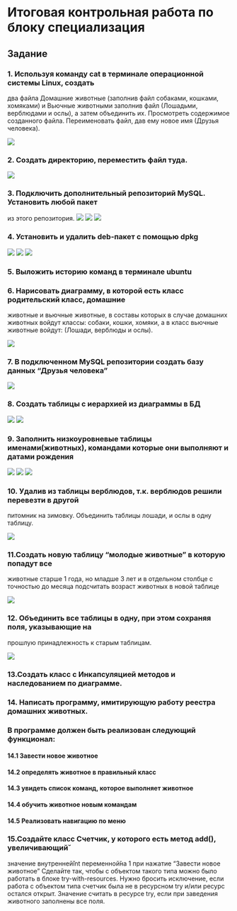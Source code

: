 # Итоговая контрольная работа по блоку специализация
## Задание
### 1. Используя команду cat в терминале операционной системы Linux, создать
два файла Домашние животные (заполнив файл собаками, кошками,
хомяками) и Вьючные животными заполнив файл (Лошадьми, верблюдами и
ослы), а затем объединить их. Просмотреть содержимое созданного файла.
Переименовать файл, дав ему новое имя (Друзья человека).

![](/image/Task1.png)

### 2. Создать директорию, переместить файл туда.

![](/image/Task2.png)

### 3. Подключить дополнительный репозиторий MySQL. Установить любой пакет
из этого репозитория.
![](/image/Task3_1.png)
![](/image/Task3_2.png)
![](/image/Task3_3.png)

### 4. Установить и удалить deb-пакет с помощью dpkg

![](/image/Task4_1.png)
![](/image/Task4_2.png)
![](/image/Task4_3.png)

### 5. Выложить историю команд в терминале ubuntu

### 6. Нарисовать диаграмму, в которой есть класс родительский класс, домашние
животные и вьючные животные, в составы которых в случае домашних
животных войдут классы: собаки, кошки, хомяки, а в класс вьючные животные
войдут: (Лошади, верблюды и ослы).

![](/image/Task6.png)

### 7. В подключенном MySQL репозитории создать базу данных “Друзья человека”

![](/image/Task7.png)

### 8. Создать таблицы с иерархией из диаграммы в БД

![](/image/Task8_1.png)
![](/image/Task8_2.png)

### 9. Заполнить низкоуровневые таблицы именами(животных), командами которые они выполняют и датами рождения

![](/image/Task9_1.png)
![](/image/Task9_2.png)
![](/image/Task9_3.png)

### 10. Удалив из таблицы верблюдов, т.к. верблюдов решили перевезти в другой
питомник на зимовку. Объединить таблицы лошади, и ослы в одну таблицу.

![](/image/Task10.png)

### 11.Создать новую таблицу “молодые животные” в которую попадут все
животные старше 1 года, но младше 3 лет и в отдельном столбце с точностью
до месяца подсчитать возраст животных в новой таблице

![](/image/Task11.png)

### 12. Объединить все таблицы в одну, при этом сохраняя поля, указывающие на
прошлую принадлежность к старым таблицам.

![](/image/Task12.png)

### 13.Создать класс с Инкапсуляцией методов и наследованием по диаграмме.

### 14. Написать программу, имитирующую работу реестра домашних животных.

### В программе должен быть реализован следующий функционал:

#### 14.1 Завести новое животное

#### 14.2 определять животное в правильный класс

#### 14.3 увидеть список команд, которое выполняет животное
#### 14.4 обучить животное новым командам
#### 14.5 Реализовать навигацию по меню

### 15.Создайте класс Счетчик, у которого есть метод add(), увеличивающий̆
значение внутренней̆int переменной̆на 1 при нажатие “Завести новое
животное” Сделайте так, чтобы с объектом такого типа можно было работать в
блоке try-with-resources. Нужно бросить исключение, если работа с объектом
типа счетчик была не в ресурсном try и/или ресурс остался открыт. Значение
считать в ресурсе try, если при заведения животного заполнены все поля.